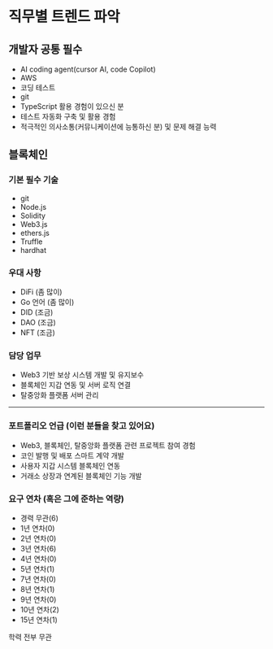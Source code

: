 # 직무별 트렌드 파악

## 개발자 공통 필수

- AI coding agent(cursor AI, code Copilot)
- AWS
- 코딩 테스트
- git
- TypeScript 활용 경험이 있으신 분
- 테스트 자동화 구축 및 활용 경험
- 적극적인 의사소통(커뮤니케이션에 능통하신 분) 및 문제 해결 능력

## 블록체인

### 기본 필수 기술

- git
- Node.js
- Solidity
- Web3.js
- ethers.js
- Truffle
- hardhat

### 우대 사항

- DiFi (좀 많이)
- Go 언어 (좀 많이)
- DID (조금)
- DAO (조금)
- NFT (조금)

### 담당 업무

- Web3 기반 보상 시스템 개발 및 유지보수
- 블록체인 지갑 연동 및 서버 로직 연결
- 탈중앙화 플랫폼 서버 관리

---

### 포트폴리오 언급 (이런 분들을 찾고 있어요)

- Web3, 블록체인, 탈중앙화 플랫폼 관련 프로젝트 참여 경험
- 코인 발행 및 배포 스마트 계약 개발
- 사용자 지갑 시스템 블록체인 연동
- 거래소 상장과 연계된 블록체인 기능 개발

### 요구 연차 (혹은 그에 준하는 역량)

- 경력 무관(6)
- 1년 연차(0)
- 2년 연차(0)
- 3년 연차(6)
- 4년 연차(0)
- 5년 연차(1)
- 7년 연차(0)
- 8년 연차(1)
- 9년 연차(0)
- 10년 연차(2)
- 15년 연차(1)

학력 전부 무관
